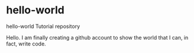 # hello-world
hello-world Tutorial repository

Hello. I am finally creating a github account to show the world that I can, in fact, write code.
